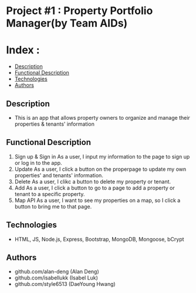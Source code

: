 # Project #1 : Property Portfolio Manager(by Team AIDs)

# Index : 
- [Description](#Description)
- [Functional Description]([#Functional])
- [Technologies](#Technologies)
- [Authors](#Authors)

## Description
- This is an app that allows property owners to organize and manage their properties & tenants' information

## Functional Description
1. Sign up & Sign in
    As a user, I input my information to the page to sign up or log in to the app.
2. Update
 As a user, I click a button on the properpage to update my own properties' and tenants' information.
3. Delete
 As a user, I clikc a button to delete my property or tenant.
4. Add
 As a user, I click a button to go to a page to add a property or tenant to a specific property.
5. Map API
 As a user, I want to see my properties on a map, so I click a button to bring me to that page.

## Technologies
- HTML, JS, Node.js, Express, Bootstrap, MongoDB, Mongoose, bCrypt

## Authors

- github.com/alan-deng (Alan Deng)
- github.com/isabellukk (Isabel Luk)
- github.com/style6513 (DaeYoung Hwang)